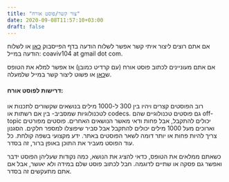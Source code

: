 ```yaml
---
title: "צור קשר/פוסט אורח"
date: 2020-09-08T11:57:10+03:00
draft: false
---
```



אם אתם רוצים ליצור איתי קשר אפשר לשלוח הודעה בדף הפייסבוק [כאן](https://www.facebook.com/NeoCodeBlog) או לשלוח הודעה במייל: coaviv104 at gmail dot com.

אם אתם מעוניינים לכתוב פוסט אורח (עם קרדיט כמובן) אז אפשר למלא את הטופס ש[כאן](https://forms.gle/kMZAHxf6ZHJvZD7K6) או פשוט ליצור קשר במייל שלמעלה.

#### דרישות לפוסט אורח:
רוב הפוסטים קצרים ויהיו בין 300 ל-1000 מילים בנושאים שקשורים לתכנות או לטכנולוגיות שמסביב- בין אם רשתות או codecs. 
גם פוסטים טכנולוגיים שהם off-topic יכולים להתקבל, אבל פחות ודאי מאשר הנושאים האחרים. 
פוסטים מפורטים וארוכים מעל 1000 מילים יכולים להתקבל אבל סביר שיפוצלו למספר חלקים.
הסגנון צריך להיות פחות או יותר דומה לשאר הפוסטים באתר. ידע מקצועי בשפה קולחת. כל עוד הפוסט מעביר את התוכן באופן ברור, זה בסדר. 

כשאתם ממלאים את הטופס, כדאי להציג את הנושא, כמה נקודות שעליהן הפוסט ידבר ואפשר גם פסקה או שתיים לדוגמה. חבל לכתוב פוסט שלם במידה ולא יאושר, אבל אם אתם מתעקשים זה בסדר. 






